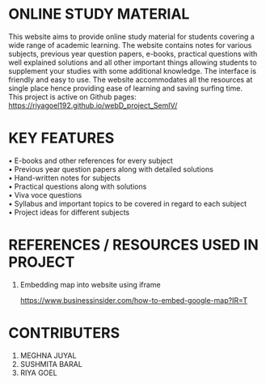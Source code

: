 # ONLINE STUDY MATERIAL
This website aims to provide online study material for students covering a wide range of academic learning. The website contains notes for various subjects, previous year question papers, e-books, practical questions with well explained solutions and all other important things allowing students to supplement your studies with some additional knowledge. 
The interface is friendly and easy to use. The website accommodates all the resources at single place hence providing ease of learning and saving surfing time. <br>
This project is active on Github pages: https://riyagoel192.github.io/webD_project_SemIV/

# KEY FEATURES
•	E-books and other references for every subject<br>
•	Previous year question papers along with detailed solutions<br>
•	Hand-written notes for subjects<br>
•	Practical questions along with solutions<br>
•	Viva voce questions <br>
•	Syllabus and important topics to be covered in regard to each subject<br>
•	Project ideas for different subjects<br>

# REFERENCES / RESOURCES USED IN PROJECT

1. Embedding map into website using iframe

   https://www.businessinsider.com/how-to-embed-google-map?IR=T
   
# CONTRIBUTERS
1. MEGHNA JUYAL
2. SUSHMITA BARAL
3. RIYA GOEL
